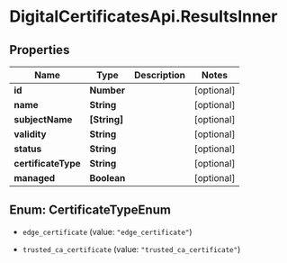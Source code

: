 # DigitalCertificatesApi.ResultsInner

## Properties

Name | Type | Description | Notes
------------ | ------------- | ------------- | -------------
**id** | **Number** |  | [optional] 
**name** | **String** |  | [optional] 
**subjectName** | **[String]** |  | [optional] 
**validity** | **String** |  | [optional] 
**status** | **String** |  | [optional] 
**certificateType** | **String** |  | [optional] 
**managed** | **Boolean** |  | [optional] 



## Enum: CertificateTypeEnum


* `edge_certificate` (value: `"edge_certificate"`)

* `trusted_ca_certificate` (value: `"trusted_ca_certificate"`)




